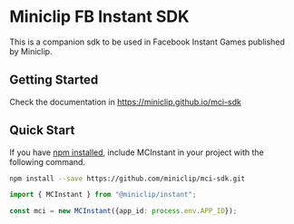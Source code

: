 # Miniclip FB Instant SDK
This is a companion sdk to be used in Facebook Instant Games published by Miniclip.

## Getting Started
Check the documentation in https://miniclip.github.io/mci-sdk

## Quick Start

If you have [npm installed](https://www.npmjs.com/get-npm), include MCInstant in your project with the following command.
```bash
npm install --save https://github.com/miniclip/mci-sdk.git
```


```typescript
import { MCInstant } from "@miniclip/instant";

const mci = new MCInstant({app_id: process.env.APP_ID});
```
